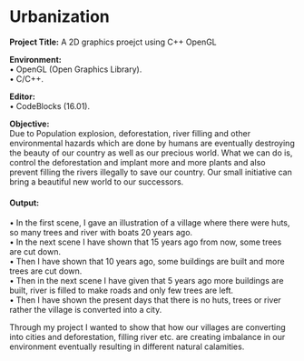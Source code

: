 # Urbanization

<strong>Project Title:</strong> A 2D graphics proejct using C++ OpenGL <br>

<strong>Environment:</Strong> <br>
•	OpenGL (Open Graphics Library).<br>
•	C/C++.<br>

<strong>Editor:</strong><br>
•	CodeBlocks (16.01).<br>

<strong>Objective:</strong><br>
Due to Population explosion, deforestation, river filling and other environmental hazards which are done by humans are eventually destroying the beauty of our country as well as our precious world. What we can do is, control the deforestation and implant more and more plants and also prevent filling the rivers illegally to save our country. Our small initiative can bring a beautiful new world to our successors.<br>
#### Output:
•	In the first scene, I gave an illustration of a village where there were huts, so many trees and river with boats 20 years ago.<br>
•	In the next scene I have shown that 15 years ago from now, some trees are cut down.<br>
•	Then I have shown that 10 years ago, some buildings are built and more trees are cut down.<br>
•	Then in the next scene I have given that 5 years ago more buildings are built, river is filled to make roads and only few trees are left.<br>
•	Then I have shown the present days that there is no huts, trees or river rather the village is converted into a city.<br>

Through my project I wanted to show that how our villages are converting into cities and deforestation, filling river etc. are creating imbalance in our environment eventually resulting in different natural calamities.
